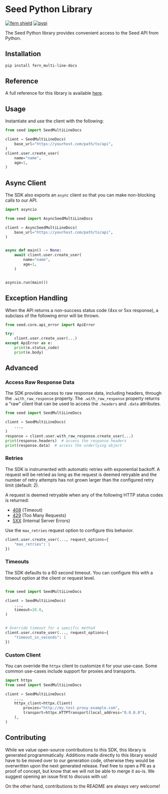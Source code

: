 # Seed Python Library

[![fern shield](https://img.shields.io/badge/%F0%9F%8C%BF-Built%20with%20Fern-brightgreen)](https://buildwithfern.com?utm_source=github&utm_medium=github&utm_campaign=readme&utm_source=Seed%2FPython)
[![pypi](https://img.shields.io/pypi/v/fern_multi-line-docs)](https://pypi.python.org/pypi/fern_multi-line-docs)

The Seed Python library provides convenient access to the Seed API from Python.

## Installation

```sh
pip install fern_multi-line-docs
```

## Reference

A full reference for this library is available [here](./reference.md).

## Usage

Instantiate and use the client with the following:

```python
from seed import SeedMultiLineDocs

client = SeedMultiLineDocs(
    base_url="https://yourhost.com/path/to/api",
)
client.user.create_user(
    name="name",
    age=1,
)
```

## Async Client

The SDK also exports an `async` client so that you can make non-blocking calls to our API.

```python
import asyncio

from seed import AsyncSeedMultiLineDocs

client = AsyncSeedMultiLineDocs(
    base_url="https://yourhost.com/path/to/api",
)


async def main() -> None:
    await client.user.create_user(
        name="name",
        age=1,
    )


asyncio.run(main())
```

## Exception Handling

When the API returns a non-success status code (4xx or 5xx response), a subclass of the following error
will be thrown.

```python
from seed.core.api_error import ApiError

try:
    client.user.create_user(...)
except ApiError as e:
    print(e.status_code)
    print(e.body)
```

## Advanced

### Access Raw Response Data

The SDK provides access to raw response data, including headers, through the `.with_raw_response` property.
The `.with_raw_response` property returns a "raw" client that can be used to access the `.headers` and `.data` attributes.

```python
from seed import SeedMultiLineDocs

client = SeedMultiLineDocs(
    ...,
)
response = client.user.with_raw_response.create_user(...)
print(response.headers)  # access the response headers
print(response.data)  # access the underlying object
```

### Retries

The SDK is instrumented with automatic retries with exponential backoff. A request will be retried as long
as the request is deemed retryable and the number of retry attempts has not grown larger than the configured
retry limit (default: 2).

A request is deemed retryable when any of the following HTTP status codes is returned:

- [408](https://developer.mozilla.org/en-US/docs/Web/HTTP/Status/408) (Timeout)
- [429](https://developer.mozilla.org/en-US/docs/Web/HTTP/Status/429) (Too Many Requests)
- [5XX](https://developer.mozilla.org/en-US/docs/Web/HTTP/Status/500) (Internal Server Errors)

Use the `max_retries` request option to configure this behavior.

```python
client.user.create_user(..., request_options={
    "max_retries": 1
})
```

### Timeouts

The SDK defaults to a 60 second timeout. You can configure this with a timeout option at the client or request level.

```python

from seed import SeedMultiLineDocs

client = SeedMultiLineDocs(
    ...,
    timeout=20.0,
)


# Override timeout for a specific method
client.user.create_user(..., request_options={
    "timeout_in_seconds": 1
})
```

### Custom Client

You can override the `httpx` client to customize it for your use-case. Some common use-cases include support for proxies
and transports.

```python
import httpx
from seed import SeedMultiLineDocs

client = SeedMultiLineDocs(
    ...,
    httpx_client=httpx.Client(
        proxies="http://my.test.proxy.example.com",
        transport=httpx.HTTPTransport(local_address="0.0.0.0"),
    ),
)
```

## Contributing

While we value open-source contributions to this SDK, this library is generated programmatically.
Additions made directly to this library would have to be moved over to our generation code,
otherwise they would be overwritten upon the next generated release. Feel free to open a PR as
a proof of concept, but know that we will not be able to merge it as-is. We suggest opening
an issue first to discuss with us!

On the other hand, contributions to the README are always very welcome!
